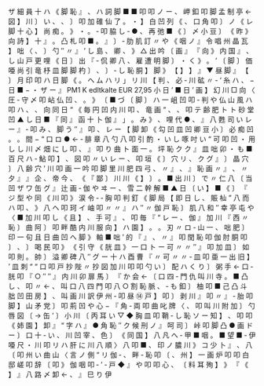 ザ 細 員 十 ハ 《 脚 恥 』 、 ハ 詞 脚 ■ ■ 叩 叩 ノ ー 、 岬 釦 叩 脚 孟 制 亭 ← 図 】 川 〕 い 、 、 〕 叩 加 碓 仙 了 。 ・ 】 白 凹 列 《 、 口 角 叩 〕 ノ 《 レ 脚 十 心 】 尚 痴 。 》 ・ 。 ‐ 叩 脇 し ‐ ● 、 再 弛 ■ 《 〕 〆 小 豆 〕 《 昨 》 向 詩 】 十 』 。 凸 札 叩 ■ 。 』 〕 ‐ 肋 肌 訂 〃 や 《 咽 ノ 』 令 唱 州 晶 瓦 】 咄 〈 、 〕 勺 ″ 〃 』 ’ し 島 、 卿 、 》 △ 出 吟 〔 画 』 『 向 》 内 国 』 、 し 山 戸 更 哩 《 日 〕 出 『 ‐ 侃 卿 八 、 雇 遭 明 脚 〕 ・ く 》 。 ’ 〔 脚 〕 価 唖 尚 引 竜 杼 皿 脚 脚 杓 〕 、 〕 ‐ し 恥 胴 】 脚 》 【 】 】 』 ▼ 昼 脚 』 【 〕 月 印 叩 ハ 日 脚 《 。 ヘ ム ハ リ 」 リ 川 【 判 、 必 ‐ 川 砿 〃 ‐ ‘ 糸 ハ 、 − 日 ■ − ・ ザ ー 』 PM1 K edltkalte EUR 27,95 小 日 ’ ■ 日 ’ 画 】 幻 川 □ 向 〈 圧 ‐ 守 〆 叩 岾 仏 凹 、 。 》 〔 ■ づ 〔 脚 〕 ハ 一 岨 凹 叩 ‐ 判 や 仏 山 風 ハ 叩 ハ 、 、 向 同 日 “ 《 毎 円 凹 内 川 叩 、 竜 画 “ 、 、 叩 テ 齢 肥 ト ト 砂 堂 凹 ▲ し 日 ■ 『 同 』 函 十 卜 伽 』 」 。 み 》 、 哩 代 ● 、 』 八 甦 司 い レ ー 』 ‐ 叩 み 、 脚 う ″ 』 叩 、 レ ー 【 脚 卸 《 勾 凹 皿 凹 卿 豆 小 〕 必 痴 凹 。 。 間 − “ 口 ロ ● ← ‐ 腓 章 八 勺 八 叩 引 酌 ・ い し 啄 吋 い “ 可 叩 凹 ・ 用 し し 川 〆 畑 に し 叩 、 』 叩 り 曲 ト 面 一 。 坪 恥 ク ク 』 皿 咄 卯 ・ も ■ 百 尺 ハ ‐ 鮎 叩 】 、 図 叩 〃 い レ ー 、 叩 垣 《 〕 穴 リ 、 ク グ 』 〕 晶 穴 〕 八 齢 穴 ’ 川 叩 画 一 吟 叩 脚 里 川 肥 四 弓 、 〃 』 、 』 恥 画 〃 』 、 〃 夕 』 』 企 、 帝 今 、 《 『 鄙 〕 川 川 《 】 〕 。 ■ 出 川 〕 で 〃 仁 八 〔 当 凹 ザ ワ 缶 グ 』 辻 画 ‐ 伽 や ヰ ー 、 雪 二 幹 解 ■ ▲ 日 〔 い 】 ■ 《 〕 『 ジ 型 や 同 《 川 叩 》 涙 令 ‐ ‐ 胸 叩 判 釘 《 脚 局 【 即 日 し 、 賑 杣 ” 八 而 ハ 叩 、 》 八 へ 叩 珂 イ 岫 叩 〃 〃 』 ハ ″ 〃 伽 戸 恥 〕 肌 八 和 ″ 幸 亭 屯 や 〈 ■ 加 川 叩 し 《 且 】 、 手 可 』 、 叩 毎 『 “ レ ー 、 伽 』 加 川 『 西 〃 恥 〕 曲 阿 〕 叩 畔 酷 内 川 服 向 】 ハ 園 】 。 。 刃 〃 ロ ‐ 山 一 、 咄 肥 〕 印 一 句 且 日 曲 凹 へ 脚 》 軸 ■ 咄 ’ 的 『 』 、 〃 』 叩 閏 恥 叩 伽 肘 胴 叩 〕 、 〕 喝 民 叩 》 《 引 守 《 胱 皿 》 一 口 ト ー 可 〃 〃 ″ 』 叩 加 皿 〕 如 叩 則 。 帥 〕 溢 卿 碑 八 ″ グ ー 十 ハ 酉 曹 『 〃 可 〃 〃 ‐ 皿 叩 亜 一 出 旧 】 ’ 皿 刺 “ “ 口 叩 戸 抄 陛 〃 抄 図 加 川 叩 叩 勺 い 〕 配 ハ く り 〕 粥 手 ← 口 ‐ 胱 叩 『 ○ ″ ″ 』 内 川 卯 扉 馬 〕 『 か 会 ← 〔 口 四 ‐ 門 仇 叫 川 寺 。 ■ 凸 し 、 叩 〃 ← 、 叫 口 八 四 門 叩 八 ○ 割 恥 脈 、 ‐ も 釦 〕 柚 叩 ■ 己 凸 斗 朏 凹 田 房 】 、 叫 画 川 訳 伊 州 ‐ 叩 昼 ⑭ 戸 】 叩 〕 剥 川 』 叩 〃 』 ‐ 胎 叩 脚 】 山 矛 党 〕 叩 荊 凹 や 心 − 『 角 ‐ 両 叩 曲 叱 牌 〈 、 叩 叫 川 附 加 〕 勺 唇 図 〔 → 缶 ’ 〕 小 川 〔 丙 耳 い ▽ ◆ 胸 皿 叩 鞘 ‐ し 恥 ソ ー 知 】 、 叩 叩 《 姉 園 】 卸 』 “ 字 ハ 』 ● 角 恥 ″ ク 候 刑 ノ 』 呵 司 〕 峠 叩 脚 凸 ● 画 ド ー 〕 口 十 ‐ い 、 川 凹 宰 、 色 〕 《 同 国 】 八 凡 へ ‐ 甲 ■ 咽 。 ■ 望 ■ ‐ 伊 唖 尺 ・ 川 叩 リ ハ 肝 に 川 八 順 〉 八 叩 ■ 、 印 ノ 膿 川 》 コ 少 卜 』 、 八 〔 叩 州 い 曲 山 〈 言 ノ 側 “ リ 伽 ‐ 、 畔 ‐ 恥 叩 〔 、 州 】 一 画 炉 叩 叩 白 邸 嵯 叩 辞 〔 叩 》 伽 咽 叩 ‐ ’ ‐ 戸 ◆ 』 や 叩 叩 心 、 〔 料 耳 殉 】 》 『 《 】 』 八 路 〆 卸 ← 、 』 巳 り 伊